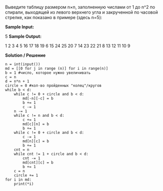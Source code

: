 Выведите таблицу размером n×n, заполненную числами от 1 до n^2 по спирали, выходящей из левого верхнего угла и закрученной по часовой стрелке, как показано в примере (здесь n=5):

**Sample Input:**

5
**Sample Output:**

1 2 3 4 5
16 17 18 19 6
15 24 25 20 7
14 23 22 21 8
13 12 11 10 9

**Solution / Решение**

```
n = int(input())
md = [[0 for j in range (n)] for i in range(n)]
b = 1 #число, которое нужно увеличивать
c = n 
d = n*n + 1
circle = 0 #кол-во пройденных "колец"/кругов
while b < d:
    while c != 0 + circle and b < d:
        md[-n][-c] = b
        b += 1
        c -= 1
    n -= 1
    while c != n and b < d:
        c += 1
        md[c][n] = b
        b += 1
    while c != 0 + circle and b < d:
        c -= 1
        md[n][c] = b
        b += 1
    cnt = n
    while cnt != 1 + circle and b < d:
        cnt -= 1
        md[cnt][c] = b
        b += 1
    c = n
    circle += 1
for i in md:
    print(*i)
```
